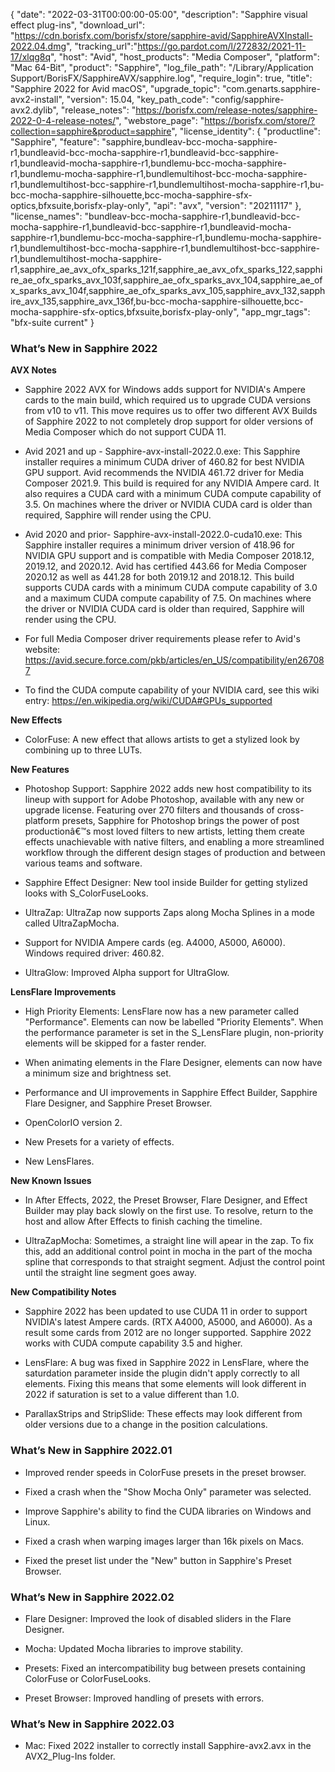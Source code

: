 {
  "date": "2022-03-31T00:00:00-05:00",
  "description": "Sapphire visual effect plug-ins",
  "download_url": "https://cdn.borisfx.com/borisfx/store/sapphire-avid/SapphireAVXInstall-2022.04.dmg",
  "tracking_url":"https://go.pardot.com/l/272832/2021-11-17/xlqg8q",
  "host": "Avid",
  "host_products": "Media Composer",
  "platform": "Mac 64-Bit",
  "product": "Sapphire",
  "log_file_path": "/Library/Application Support/BorisFX/SapphireAVX/sapphire.log",
  "require_login": true,
  "title": "Sapphire 2022 for Avid macOS",
  "upgrade_topic": "com.genarts.sapphire-avx2-install",
  "version": 15.04,
  "key_path_code": "config/sapphire-avx2.dylib",
  "release_notes": "https://borisfx.com/release-notes/sapphire-2022-0-4-release-notes/",
  "webstore_page": "https://borisfx.com/store/?collection=sapphire&product=sapphire",
  "license_identity": {
    "productline": "Sapphire",
    "feature": "sapphire,bundleav-bcc-mocha-sapphire-r1,bundleavid-bcc-mocha-sapphire-r1,bundleavid-bcc-sapphire-r1,bundleavid-mocha-sapphire-r1,bundlemu-bcc-mocha-sapphire-r1,bundlemu-mocha-sapphire-r1,bundlemultihost-bcc-mocha-sapphire-r1,bundlemultihost-bcc-sapphire-r1,bundlemultihost-mocha-sapphire-r1,bu-bcc-mocha-sapphire-silhouette,bcc-mocha-sapphire-sfx-optics,bfxsuite,borisfx-play-only",
    "api": "avx",
    "version": "20211117"
  },
  "license_names": "bundleav-bcc-mocha-sapphire-r1,bundleavid-bcc-mocha-sapphire-r1,bundleavid-bcc-sapphire-r1,bundleavid-mocha-sapphire-r1,bundlemu-bcc-mocha-sapphire-r1,bundlemu-mocha-sapphire-r1,bundlemultihost-bcc-mocha-sapphire-r1,bundlemultihost-bcc-sapphire-r1,bundlemultihost-mocha-sapphire-r1,sapphire_ae_avx_ofx_sparks_121f,sapphire_ae_avx_ofx_sparks_122,sapphire_ae_ofx_sparks_avx_103f,sapphire_ae_ofx_sparks_avx_104,sapphire_ae_ofx_sparks_avx_104f,sapphire_ae_ofx_sparks_avx_105,sapphire_avx_132,sapphire_avx_135,sapphire_avx_136f,bu-bcc-mocha-sapphire-silhouette,bcc-mocha-sapphire-sfx-optics,bfxsuite,borisfx-play-only",
  "app_mgr_tags": "bfx-suite current"
}
### What’s New in Sapphire 2022

**AVX Notes**
  
* Sapphire 2022 AVX for Windows adds support for NVIDIA's Ampere cards to the main build, which required us to upgrade CUDA versions from v10 to v11. This move requires us to offer two different AVX Builds of Sapphire 2022 to not completely drop support for older versions of Media Composer which do not support CUDA 11. 

* Avid 2021 and up - Sapphire-avx-install-2022.0.exe: This Sapphire installer requires a minimum CUDA driver of 460.82 for best NVIDIA GPU support.  Avid recommends the NVIDIA 461.72 driver for Media Composer 2021.9.  This build is required for any NVIDIA Ampere card.  It also requires a CUDA card with a minimum CUDA compute capability of 3.5. On machines where the driver or NVIDIA CUDA card is older than required, Sapphire will render using the CPU.

* Avid 2020 and prior- Sapphire-avx-install-2022.0-cuda10.exe: This Sapphire installer requires a minimum driver version of 418.96 for NVIDIA GPU support and is compatible with Media Composer 2018.12, 2019.12, and 2020.12.  Avid has certified 443.66 for Media Composer 2020.12 as well as 441.28 for both 2019.12 and 2018.12.  This build supports CUDA cards with a minimum CUDA compute capability of 3.0 and a maximum CUDA compute capability of 7.5. On machines where the driver or NVIDIA CUDA card is older than required, Sapphire will render using the CPU.


* For full Media Composer driver requirements please refer to Avid's website: https://avid.secure.force.com/pkb/articles/en_US/compatibility/en267087

* To find the CUDA compute capability of your NVIDIA card, see this wiki entry: https://en.wikipedia.org/wiki/CUDA#GPUs_supported

**New Effects**

* ColorFuse: A new effect that allows artists to get a stylized look by combining up to three LUTs.

**New Features**

* Photoshop Support: Sapphire 2022 adds new host compatibility to its lineup with support for Adobe Photoshop, available with any new or upgrade license. Featuring over 270 filters and thousands of cross-platform presets, Sapphire for Photoshop brings the power of post productionâ€™s most loved filters to new artists, letting them create effects unachievable with native filters, and enabling a more streamlined workflow through the different design stages of production and between various teams and software.

* Sapphire Effect Designer: New tool inside Builder for getting stylized looks with S_ColorFuseLooks.

* UltraZap: UltraZap now supports Zaps along Mocha Splines in a mode called UltraZapMocha.

* Support for NVIDIA Ampere cards (eg. A4000, A5000, A6000).
  Windows required driver: 460.82.

* UltraGlow: Improved Alpha support for UltraGlow.

**LensFlare Improvements**

* High Priority Elements: LensFlare now has a new parameter called "Performance". Elements can now be labelled "Priority Elements". When the performance parameter is set in the S_LensFlare plugin, non-priority elements will be skipped for a faster render.

* When animating elements in the Flare Designer, elements can now have a minimum size and brightness set.

* Performance and UI improvements in Sapphire Effect Builder, Sapphire Flare Designer, and Sapphire Preset Browser.

* OpenColorIO version 2.

* New Presets for a variety of effects.

* New LensFlares.

**New Known Issues**

* In After Effects, 2022, the Preset Browser, Flare Designer, and Effect Builder may play back slowly on the first use. To resolve, return to the host and allow After Effects to finish caching the timeline.

* UltraZapMocha: Sometimes, a straight line will apear in the zap. To fix this, add an additional control point in mocha in the part of the mocha spline that corresponds to that straight segment. Adjust the control point until the straight line segment goes away.

**New Compatibility Notes**

* Sapphire 2022 has been updated to use CUDA 11 in order to support NVIDIA's latest Ampere cards. (RTX A4000, A5000, and A6000). As a result some cards from 2012 are no longer supported. Sapphire 2022 works with CUDA compute capability 3.5 and higher.

* LensFlare: A bug was fixed in Sapphire 2022 in LensFlare, where the saturdation parameter inside the plugin didn't apply correctly to all elements. Fixing this means that some elements will look different in 2022 if saturation is set to a value different than 1.0.

* ParallaxStrips and StripSlide: These effects may look different from older versions due to a change in the position calculations.

### What’s New in Sapphire 2022.01

* Improved render speeds in ColorFuse presets in the preset browser.

* Fixed a crash when the "Show Mocha Only" parameter was selected.

* Improve Sapphire's ability to find the CUDA libraries on Windows and Linux.

* Fixed a crash when warping images larger than 16k pixels on Macs.

* Fixed the preset list under the "New" button in Sapphire's Preset Browser.

### What’s New in Sapphire 2022.02

* Flare Designer: Improved the look of disabled sliders in the Flare Designer.

* Mocha: Updated Mocha libraries to improve stability.

* Presets: Fixed an intercompatibility bug between presets containing ColorFuse or ColorFuseLooks.

* Preset Browser: Improved handling of presets with errors.

### What’s New in Sapphire 2022.03

* Mac: Fixed 2022 installer to correctly install Sapphire-avx2.avx in the AVX2_Plug-Ins folder.


